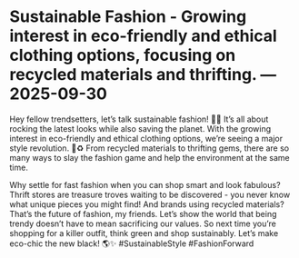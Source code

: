 # Sustainable Fashion - Growing interest in eco-friendly and ethical clothing options, focusing on recycled materials and thrifting. — 2025-09-30

Hey fellow trendsetters, let’s talk sustainable fashion! 🌿👗 It’s all about rocking the latest looks while also saving the planet. With the growing interest in eco-friendly and ethical clothing options, we’re seeing a major style revolution. 💚♻️ From recycled materials to thrifting gems, there are so many ways to slay the fashion game and help the environment at the same time.

Why settle for fast fashion when you can shop smart and look fabulous? Thrift stores are treasure troves waiting to be discovered - you never know what unique pieces you might find! And brands using recycled materials? That’s the future of fashion, my friends. Let’s show the world that being trendy doesn’t have to mean sacrificing our values. So next time you’re shopping for a killer outfit, think green and shop sustainably. Let’s make eco-chic the new black! 🌎✨ #SustainableStyle #FashionForward